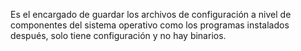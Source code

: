 Es el encargado de guardar los archivos de configuración a nivel de componentes del sistema operativo como los programas instalados después, solo tiene configuración y no hay binarios.